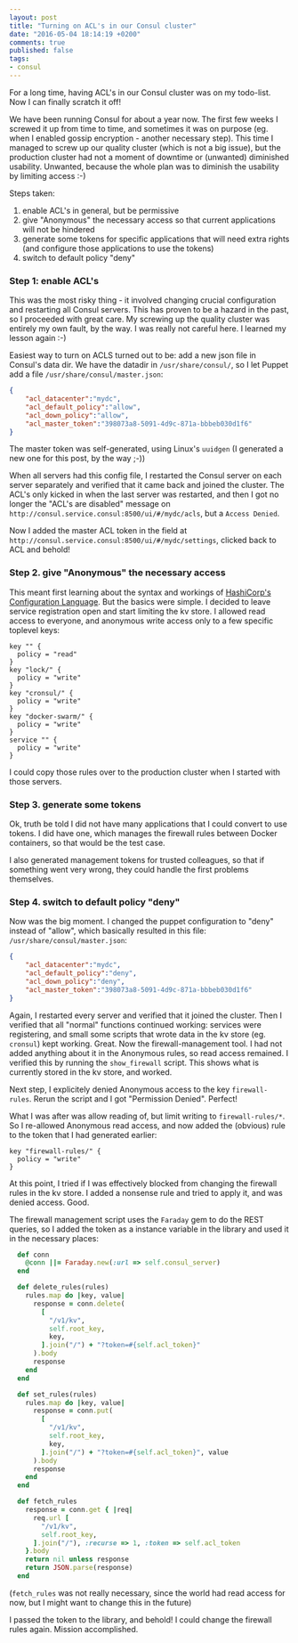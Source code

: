 ```yaml
---
layout: post
title: "Turning on ACL's in our Consul cluster"
date: "2016-05-04 18:14:19 +0200"
comments: true
published: false
tags:
- consul
---
```


For a long time, having ACL's in our Consul cluster was on my todo-list. Now I can finally scratch it off!

We have been running Consul for about a year now. The first few weeks I screwed it up from time to time, and sometimes it was on purpose (eg. when I enabled gossip encryption - another necessary step). This time I managed to screw up our quality cluster (which is not a big issue), but the production cluster had not a moment of downtime or (unwanted) diminished usability. Unwanted, because the whole plan was to diminish the usability by limiting access :-)

Steps taken:

1. enable ACL's in general, but be permissive
2. give "Anonymous" the necessary access so that current applications will not be hindered
3. generate some tokens for specific applications that will need extra rights (and configure those applications to use the tokens)
4. switch to default policy "deny"

### Step 1: enable ACL's

This was the most risky thing - it involved changing crucial configuration and restarting all Consul servers. This has proven to be a hazard in the past, so I proceeded with great care. My screwing up the quality cluster was entirely my own fault, by the way. I was really not careful here. I learned my lesson again :-)

Easiest way to turn on ACLS turned out to be: add a new json file in Consul's data dir. We have the datadir in `/usr/share/consul/`, so I let Puppet add a file `/usr/share/consul/master.json`:

```json
{
	"acl_datacenter":"mydc",
	"acl_default_policy":"allow",
	"acl_down_policy":"allow",
	"acl_master_token":"398073a8-5091-4d9c-871a-bbbeb030d1f6"
}
```

The master token was self-generated, using Linux's `uuidgen` (I generated a new one for this post, by the way ;-))

When all servers had this config file, I restarted the Consul server on each server separately and verified that it came back and joined the cluster. The ACL's only kicked in when the last server was restarted, and then I got no longer the "ACL's are disabled" message on `http://consul.service.consul:8500/ui/#/mydc/acls`, but a `Access Denied`.

Now I added the master ACL token in the field at `http://consul.service.consul:8500/ui/#/mydc/settings`, clicked back to ACL and behold!

### Step 2. give "Anonymous" the necessary access

This meant first learning about the syntax and workings of [HashiCorp's Configuration Language](https://www.consul.io/docs/internals/acl.html). But the basics were simple. I decided to leave service registration open and start limiting the kv store. I allowed read access to everyone, and anonymous write access only to a few specific toplevel keys:

```
key "" {
  policy = "read"
}
key "lock/" {
  policy = "write"
}
key "cronsul/" {
  policy = "write"
}
key "docker-swarm/" {
  policy = "write"
}
service "" {
  policy = "write"
}
```

I could copy those rules over to the production cluster when I started with those servers.

### Step 3. generate some tokens

Ok, truth be told I did not have many applications that I could convert to use tokens. I did have one, which manages the firewall rules between Docker containers, so that would be the test case.

I also generated management tokens for trusted colleagues, so that if something went very wrong, they could handle the first problems themselves.

### Step 4. switch to default policy "deny"

Now was the big moment. I changed the puppet configuration to "deny" instead of "allow", which basically resulted in this file: `/usr/share/consul/master.json`:

```json
{
	"acl_datacenter":"mydc",
	"acl_default_policy":"deny",
	"acl_down_policy":"deny",
	"acl_master_token":"398073a8-5091-4d9c-871a-bbbeb030d1f6"
}
```

Again, I restarted every server and verified that it joined the cluster. Then I verified that all "normal" functions continued working: services were registering, and small some scripts that wrote data in the kv store (eg. `cronsul`) kept working. Great. Now the firewall-management tool. I had not added anything about it in the Anonymous rules, so read access remained. I verified this by running the `show_firewall` script. This shows what is currently stored in the kv store, and worked.

Next step, I explicitely denied Anonymous access to the key `firewall-rules`. Rerun the script and I got "Permission Denied". Perfect!

What I was after was allow reading of, but limit writing to `firewall-rules/*`. So I re-allowed Anonymous read access, and now added the (obvious) rule to the token that I had generated earlier:

```
key "firewall-rules/" {
  policy = "write"
}
```

At this point, I tried if I was effectively blocked from changing the firewall rules in the kv store. I added a nonsense rule and tried to apply it, and was denied access. Good.

The firewall management script uses the `Faraday` gem to do the REST queries, so I added the token as a instance variable in the library and used it in the necessary places:

```ruby
  def conn
    @conn ||= Faraday.new(:url => self.consul_server)
  end

  def delete_rules(rules)
    rules.map do |key, value|
      response = conn.delete(
        [
          "/v1/kv",
          self.root_key,
          key,
        ].join("/") + "?token=#{self.acl_token}"
      ).body
      response
    end
  end

  def set_rules(rules)
    rules.map do |key, value|
      response = conn.put(
        [
          "/v1/kv",
          self.root_key,
          key,
        ].join("/") + "?token=#{self.acl_token}", value
      ).body
      response
    end
  end

  def fetch_rules
    response = conn.get { |req|
      req.url [
        "/v1/kv",
        self.root_key,
      ].join("/"), :recurse => 1, :token => self.acl_token
    }.body
    return nil unless response
    return JSON.parse(response)
  end
```

(`fetch_rules` was not really necessary, since the world had read access for now, but I might want to change this in the future)

I passed the token to the library, and behold! I could change the firewall rules again. Mission accomplished.
